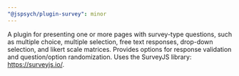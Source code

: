 ```yaml
---
"@jspsych/plugin-survey": minor
---
```


A plugin for presenting one or more pages with survey-type questions, such as multiple choice, multiple selection, free text responses, drop-down selection, and likert scale matrices. 
Provides options for response validation and question/option randomization. 
Uses the SurveyJS library: https://surveyjs.io/.

